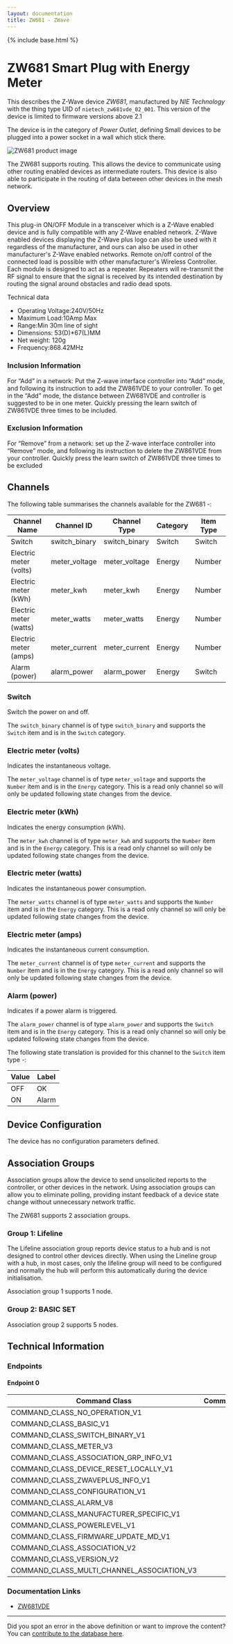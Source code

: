```yaml
---
layout: documentation
title: ZW681 - ZWave
---
```


{% include base.html %}

# ZW681 Smart Plug with Energy Meter
This describes the Z-Wave device *ZW681*, manufactured by *NIE Technology* with the thing type UID of ```nietech_zw681vde_02_001```.
This version of the device is limited to firmware versions above 2.1

The device is in the category of *Power Outlet*, defining Small devices to be plugged into a power socket in a wall which stick there.

![ZW681 product image](https://opensmarthouse.org/zwavedatabase/1140/image/)


The ZW681 supports routing. This allows the device to communicate using other routing enabled devices as intermediate routers.  This device is also able to participate in the routing of data between other devices in the mesh network.

## Overview

This plug-in ON/OFF Module in a transceiver which is a Z-Wave enabled device and is fully compatible with any Z-Wave enabled network. Z-Wave enabled devices displaying the Z-Wave plus logo can also be used with it regardless of the manufacturer, and ours can also be used in other manufacturer's Z-Wave enabled networks. Remote on/off control of the connected load is possible with other manufacturer's Wireless Controller. Each module is designed to act as a repeater. Repeaters will re-transmit the RF signal to ensure that the signal is received by its intended destination by routing the signal around obstacles and radio dead spots.

Technical data

  * Operating Voltage:240V/50Hz
  * Maximum Load:10Amp Max
  * Range:Min 30m line of sight
  * Dimensions: 53(D)*67(L)MM
  * Net weight: 120g
  * Frequency:868.42MHz

### Inclusion Information

For “Add” in a network: Put the Z-wave interface controller into “Add” mode, and following its instruction to add the ZW861VDE to your controller. To get in the “Add” mode, the distance between ZW681VDE and controller is suggested to be in one meter. Quickly pressing the learn switch of ZW861VDE three times to be included.

### Exclusion Information

For “Remove” from a network: set up the Z-wave interface controller into “Remove” mode, and following its instruction to delete the ZW861VDE from your controller. Quickly press the learn switch of ZW861VDE three times to be excluded

## Channels

The following table summarises the channels available for the ZW681 -:

| Channel Name | Channel ID | Channel Type | Category | Item Type |
|--------------|------------|--------------|----------|-----------|
| Switch | switch_binary | switch_binary | Switch | Switch | 
| Electric meter (volts) | meter_voltage | meter_voltage | Energy | Number | 
| Electric meter (kWh) | meter_kwh | meter_kwh | Energy | Number | 
| Electric meter (watts) | meter_watts | meter_watts | Energy | Number | 
| Electric meter (amps) | meter_current | meter_current | Energy | Number | 
| Alarm (power) | alarm_power | alarm_power | Energy | Switch | 

### Switch
Switch the power on and off.

The ```switch_binary``` channel is of type ```switch_binary``` and supports the ```Switch``` item and is in the ```Switch``` category.

### Electric meter (volts)
Indicates the instantaneous voltage.

The ```meter_voltage``` channel is of type ```meter_voltage``` and supports the ```Number``` item and is in the ```Energy``` category. This is a read only channel so will only be updated following state changes from the device.

### Electric meter (kWh)
Indicates the energy consumption (kWh).

The ```meter_kwh``` channel is of type ```meter_kwh``` and supports the ```Number``` item and is in the ```Energy``` category. This is a read only channel so will only be updated following state changes from the device.

### Electric meter (watts)
Indicates the instantaneous power consumption.

The ```meter_watts``` channel is of type ```meter_watts``` and supports the ```Number``` item and is in the ```Energy``` category. This is a read only channel so will only be updated following state changes from the device.

### Electric meter (amps)
Indicates the instantaneous current consumption.

The ```meter_current``` channel is of type ```meter_current``` and supports the ```Number``` item and is in the ```Energy``` category. This is a read only channel so will only be updated following state changes from the device.

### Alarm (power)
Indicates if a power alarm is triggered.

The ```alarm_power``` channel is of type ```alarm_power``` and supports the ```Switch``` item and is in the ```Energy``` category. This is a read only channel so will only be updated following state changes from the device.

The following state translation is provided for this channel to the ```Switch``` item type -:

| Value | Label     |
|-------|-----------|
| OFF | OK |
| ON | Alarm |



## Device Configuration

The device has no configuration parameters defined.

## Association Groups

Association groups allow the device to send unsolicited reports to the controller, or other devices in the network. Using association groups can allow you to eliminate polling, providing instant feedback of a device state change without unnecessary network traffic.

The ZW681 supports 2 association groups.

### Group 1: Lifeline

The Lifeline association group reports device status to a hub and is not designed to control other devices directly. When using the Lineline group with a hub, in most cases, only the lifeline group will need to be configured and normally the hub will perform this automatically during the device initialisation.

Association group 1 supports 1 node.

### Group 2: BASIC SET


Association group 2 supports 5 nodes.

## Technical Information

### Endpoints

#### Endpoint 0

| Command Class | Comment |
|---------------|---------|
| COMMAND_CLASS_NO_OPERATION_V1| |
| COMMAND_CLASS_BASIC_V1| |
| COMMAND_CLASS_SWITCH_BINARY_V1| |
| COMMAND_CLASS_METER_V3| |
| COMMAND_CLASS_ASSOCIATION_GRP_INFO_V1| |
| COMMAND_CLASS_DEVICE_RESET_LOCALLY_V1| |
| COMMAND_CLASS_ZWAVEPLUS_INFO_V1| |
| COMMAND_CLASS_CONFIGURATION_V1| |
| COMMAND_CLASS_ALARM_V8| |
| COMMAND_CLASS_MANUFACTURER_SPECIFIC_V1| |
| COMMAND_CLASS_POWERLEVEL_V1| |
| COMMAND_CLASS_FIRMWARE_UPDATE_MD_V1| |
| COMMAND_CLASS_ASSOCIATION_V2| |
| COMMAND_CLASS_VERSION_V2| |
| COMMAND_CLASS_MULTI_CHANNEL_ASSOCIATION_V3| |

### Documentation Links

* [ZW681VDE](https://opensmarthouse.org/zwavedatabase/1140/reference/ZW681VDE-A5.pdf)

---

Did you spot an error in the above definition or want to improve the content?
You can [contribute to the database here](https://opensmarthouse.org/zwavedatabase/1140).
